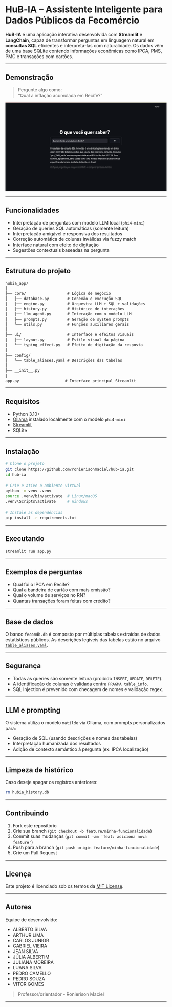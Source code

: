 # HuB‑IA – Assistente Inteligente para Dados Públicos da Fecomércio

**HuB‑IA** é uma aplicação interativa desenvolvida com **Streamlit** e **LangChain**, capaz de transformar perguntas em linguagem natural em **consultas SQL** eficientes e interpretá-las com naturalidade. Os dados vêm de uma base SQLite contendo informações econômicas como IPCA, PMS, PMC e transações com cartões.

---

## Demonstração
> Pergunte algo como:  
> “Qual a inflação acumulada em Recife?”

<div style="text-align: center;">
  <img src="demo.png" width="700"/>
</div>

---

## Funcionalidades

- Interpretação de perguntas com modelo LLM local (`phi4-mini`)
- Geração de queries SQL automáticas (somente leitura)
- Interpretação amigável e responsiva dos resultados
- Correção automática de colunas inválidas via fuzzy match
- Interface natural com efeito de digitação
- Sugestões contextuais baseadas na pergunta

---

## Estrutura do projeto

```plaintext
hubia_app/
│
├── core/                  # Lógica de negócio
│   ├── database.py        # Conexão e execução SQL
│   ├── engine.py          # Orquestra LLM + SQL + validações
│   ├── history.py         # Histórico de interações
│   ├── llm_agent.py       # Interação com o modelo LLM
│   ├── prompts.py         # Geração de system prompts
│   └── utils.py           # Funções auxiliares gerais
│
├── ui/                    # Interface e efeitos visuais
│   ├── layout.py          # Estilo visual da página
│   └── typing_effect.py   # Efeito de digitação da resposta
│
├── config/
│   └── table_aliases.yaml # Descrições das tabelas
│
├── __init__.py
│
app.py                    # Interface principal Streamlit
````

---

## Requisitos

* Python 3.10+
* [Ollama](https://ollama.com/) instalado localmente com o modelo `phi4-mini`
* [Streamlit](https://streamlit.io/)
* SQLite

---

## Instalação

```bash
# Clone o projeto
git clone https://github.com/ronierisonmaciel/hub-ia.git
cd hub-ia

# Crie e ative o ambiente virtual
python -m venv .venv
source .venv/bin/activate  # Linux/macOS
.venv\Scripts\activate     # Windows

# Instale as dependências
pip install -r requirements.txt
```

---

## Executando

```bash
streamlit run app.py
```

---

## Exemplos de perguntas

- Qual foi o IPCA em Recife?
- Qual a bandeira de cartão com mais emissão?
- Qual o volume de serviços no RN?
- Quantas transações foram feitas com crédito?

---

## Base de dados

O banco `fecomdb.db` é composto por múltiplas tabelas extraídas de dados estatísticos públicos. As descrições legíveis das tabelas estão no arquivo [`table_aliases.yaml`](hubia_app/table_aliases.yaml).

---

## Segurança

* Todas as queries são somente leitura (proibido `INSERT`, `UPDATE`, `DELETE`).
* A identificação de colunas é validada contra `PRAGMA table_info`.
* SQL Injection é prevenido com checagem de nomes e validação regex.

---

## LLM e prompting

O sistema utiliza o modelo `matilde` via Ollama, com prompts personalizados para:

- Geração de SQL (usando descrições e nomes das tabelas)
- Interpretação humanizada dos resultados
- Adição de contexto semântico à pergunta (ex: IPCA localização)

---

## Limpeza de histórico

Caso deseje apagar os registros anteriores:

```bash
rm hubia_history.db
```

---

## Contribuindo

1. Fork este repositório
2. Crie sua branch (`git checkout -b feature/minha-funcionalidade`)
3. Commit suas mudanças (`git commit -am 'feat: adiciona nova feature'`)
4. Push para a branch (`git push origin feature/minha-funcionalidade`)
5. Crie um Pull Request

---

## Licença

Este projeto é licenciado sob os termos da [MIT License](LICENSE).

---

## Autores

Equipe de desenvolvido:

- ALBERTO SILVA
- ARTHUR LIMA
- CARLOS JUNIOR
- GABRIEL VIEIRA
- JEAN SILVA
- JÚLIA ALBERTIM
- JULIANA MOREIRA
- LUANA SILVA
- PEDRO CAMELLO
- PEDRO SOUZA
- VITOR GOMES

> Professor/orientador - Ronierison Maciel
---

